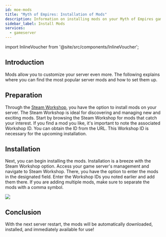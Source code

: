 ```yaml
---
id: moe-mods
title: "Myth of Empires: Installation of Mods"
description: Information on installing mods on your Myth of Empires game server from ZAP-Hosting - ZAP-Hosting.com Documentation
sidebar_label: Install Mods
services:
  - gameserver
---
```


import InlineVoucher from '@site/src/components/InlineVoucher';

## Introduction

Mods allow you to customize your server even more. The following explains where you can find the most popular server mods and how to set them up.

<InlineVoucher />

## Preparation

Through the [Steam Workshop](https://steamcommunity.com/app/221100/workshop/), you have the option to install mods on your server. The Steam Workshop is ideal for discovering and managing new and exciting mods. Start by browsing the Steam Workshop for mods that catch your interest. If you find a mod you like, it's important to note the associated Workshop ID. You can obtain the ID from the URL. This Workshop ID is necessary for the upcoming installation.



## Installation

Next, you can begin installing the mods. Installation is a breeze with the Steam Workshop option. Access your game server's management and navigate to Steam Workshop. There, you have the option to enter the mods in the designated field. Enter the Workshop IDs you noted earlier and add them there. If you are adding multiple mods, make sure to separate the mods with a comma symbol.

![](https://screensaver01.zap-hosting.com/index.php/s/MwT4zCxtJ3Jo6Md/preview)

## Conclusion

With the next server restart, the mods will be automatically downloaded, installed, and immediately available for use!
